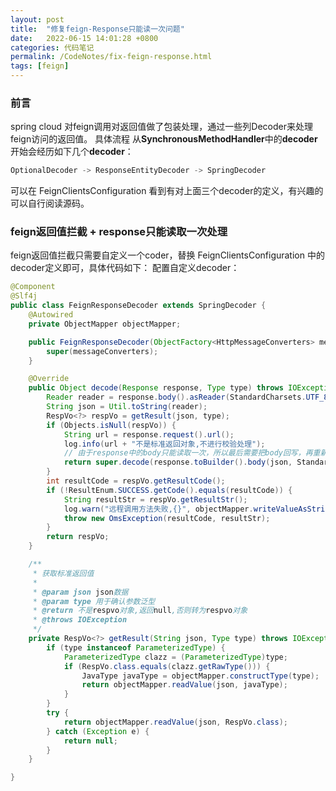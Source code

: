 ```yaml
---
layout: post
title:  "修复feign-Response只能读一次问题"
date:   2022-06-15 14:01:28 +0800
categories: 代码笔记
permalink: /CodeNotes/fix-feign-response.html
tags: [feign]
---
```

### 前言

spring cloud 对feign调用对返回值做了包装处理，通过一些列Decoder来处理feign访问的返回值。
具体流程 从**SynchronousMethodHandler**中的**decoder**开始会经历如下几个**decoder**：

```java
OptionalDecoder -> ResponseEntityDecoder -> SpringDecoder
```

可以在 FeignClientsConfiguration 看到有对上面三个decoder的定义，有兴趣的可以自行阅读源码。
<!--more-->
### feign返回值拦截 + response只能读取一次处理

feign返回值拦截只需要自定义一个coder，替换 FeignClientsConfiguration 中的 decoder定义即可，具体代码如下：
配置自定义decoder：

```java
@Component
@Slf4j
public class FeignResponseDecoder extends SpringDecoder {
    @Autowired
    private ObjectMapper objectMapper;

    public FeignResponseDecoder(ObjectFactory<HttpMessageConverters> messageConverters) {
        super(messageConverters);
    }

    @Override
    public Object decode(Response response, Type type) throws IOException, FeignException {
        Reader reader = response.body().asReader(StandardCharsets.UTF_8);
        String json = Util.toString(reader);
        RespVo<?> respVo = getResult(json, type);
        if (Objects.isNull(respVo)) {
            String url = response.request().url();
            log.info(url + "不是标准返回对象,不进行校验处理");
            // 由于response中的body只能读取一次，所以最后需要把body回写，再重新生成response传递到下一个decoder
            return super.decode(response.toBuilder().body(json, StandardCharsets.UTF_8).build(), type);
        }
        int resultCode = respVo.getResultCode();
        if (!ResultEnum.SUCCESS.getCode().equals(resultCode)) {
            String resultStr = respVo.getResultStr();
            log.warn("远程调用方法失败,{}", objectMapper.writeValueAsString(respVo));
            throw new OmsException(resultCode, resultStr);
        }
        return respVo;
    }

    /**
     * 获取标准返回值
     *
     * @param json json数据
     * @param type 用于确认参数泛型
     * @return 不是respvo对象,返回null,否则转为respvo对象
     * @throws IOException
     */
    private RespVo<?> getResult(String json, Type type) throws IOException {
        if (type instanceof ParameterizedType) {
            ParameterizedType clazz = (ParameterizedType)type;
            if (RespVo.class.equals(clazz.getRawType())) {
                JavaType javaType = objectMapper.constructType(type);
                return objectMapper.readValue(json, javaType);
            }
        }
        try {
            return objectMapper.readValue(json, RespVo.class);
        } catch (Exception e) {
            return null;
        }
    }

}

```


